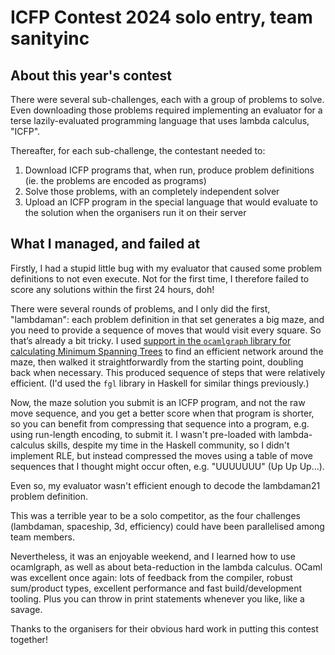 # ICFP Contest 2024 solo entry, team sanityinc

## About this year's contest

There were several sub-challenges, each with a group of problems to solve. Even downloading those problems required
implementing an evaluator for a terse lazily-evaluated programming language that uses lambda calculus, "ICFP".

Thereafter, for each sub-challenge, the contestant needed to:

1. Download ICFP programs that, when run, produce problem definitions (ie. the problems are encoded as programs)
2. Solve those problems, with an completely independent solver
3. Upload an ICFP program in the special language that would evaluate to the solution when the organisers run it on their server

## What I managed, and failed at

Firstly, I had a stupid little bug with my evaluator that caused some problem definitions to not even execute.
Not for the first time, I therefore failed to score any solutions within the first 24 hours, doh!

There were several rounds of problems, and I only did the first, "lambdaman": each problem definition in that set generates a
big maze, and you need to provide a sequence of moves that would visit every square. So that’s already a bit tricky. I
used [support in the `ocamlgraph` library for calculating Minimum Spanning Trees](https://backtracking.github.io/ocamlgraph/ocamlgraph/Graph/Kruskal/index.html)
to find an efficient network around the maze, then walked it straightforwardly from the starting point, doubling back when
necessary. This produced sequence of steps that were relatively efficient. (I'd used the `fgl` library in
Haskell for similar things previously.)

Now, the maze solution you submit is an ICFP program, and not the raw move sequence, and you get a better score when that program is shorter,
so you can benefit from compressing that sequence into a program, e.g. using run-length encoding, to submit it. I wasn't
pre-loaded with lambda-calculus skills, despite my time in the Haskell community, so I didn't implement RLE,
but instead compressed the moves using a table of move sequences that I thought might occur often, e.g. "UUUUUUU" (Up Up Up...).

Even so, my evaluator wasn't efficient enough to decode the lambdaman21 problem definition.

This was a terrible year to be a solo competitor, as the four challenges (lambdaman, spaceship, 3d, efficiency)
could have been parallelised among team members.

Nevertheless, it was an enjoyable weekend, and I learned how to use ocamlgraph, as well as about beta-reduction
in the lambda calculus. OCaml was excellent once again: lots
of feedback from the compiler, robust sum/product types, excellent performance and fast build/development tooling.
Plus you can throw in print statements whenever you like, like a savage.

Thanks to the organisers for their obvious hard work in putting this contest together!
